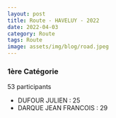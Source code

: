 ```yaml
---
layout: post
title: Route - HAVELUY - 2022
date: 2022-04-03
category: Route
tags: Route
image: assets/img/blog/road.jpeg
---
```


### 1ère Catégorie
53 participants
- DUFOUR JULIEN : 25
- DARQUE JEAN FRANCOIS : 29

